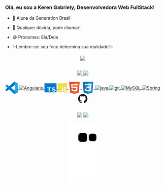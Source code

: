 ### Olá, eu sou a Keren Gabriely, Desenvolvedora Web FullStack!

- 🌱 Aluna da Generation Brasil 
- 🤔 Qualquer dúvida, pode chamar!
- 😄 Pronomes: Ela/Dela

- ✨Lembre-se: seu foco determina sua realidade!✨


<h4 align="center">

  <img height="450px" src="https://i.pinimg.com/originals/7d/07/a2/7d07a255678962d30d8717dcf5dbd266.gif">

  ##

<div align="center">
  <a href="https://github.com/kerengabriely">
  <img height="150em" src="https://github-readme-stats.vercel.app/api?username=kerengabriely&show_icons=true&theme=gotham&include_all_commits=true&count_private=true"/>
  <img height="150em" src="https://github-readme-stats.vercel.app/api/top-langs/?username=kerengabriely&layout=compact&langs_count=7&theme=gotham"/>
</div>

  

<div align="center" style="display: inline_block"><br>

  <img align="center" alt="VScode" height="40px" src="https://raw.githubusercontent.com/github/explore/80688e429a7d4ef2fca1e82350fe8e3517d3494d/topics/visual-studio-code/visual-studio-code.png" />
  <img align="center" alt="Angularjs" height="30" src = "https://cdn.jsdelivr.net/gh/devicons/devicon/icons/angularjs/angularjs-original.svg"/>
  <img align="center" alt="Ts" height="30" width="40" src="https://raw.githubusercontent.com/devicons/devicon/master/icons/typescript/typescript-plain.svg">
  <img align="center" alt="Js" height="30"  src="https://raw.githubusercontent.com/devicons/devicon/master/icons/javascript/javascript-plain.svg" />
  <img align="center" alt="HTML" height="40"  src="https://raw.githubusercontent.com/devicons/devicon/master/icons/html5/html5-original.svg">
  <img align="center" alt="CSS" height="40"  src="https://raw.githubusercontent.com/devicons/devicon/master/icons/css3/css3-original.svg">
  <img align="center" alt="java" height="30" src="https://cdn-icons-png.flaticon.com/512/226/226777.png" /> 
  <img align="center" alt="git" height="30" src="https://www.vectorlogo.zone/logos/git-scm/git-scm-icon.svg" /> 
  <img align="center" alt="MySQL" height="30px" src="https://cdn-icons-png.flaticon.com/512/528/528260.png" />
  <img align="center" alt="Spring" height="30px" src="https://www.vectorlogo.zone/logos/springio/springio-icon.svg"/> 
  <img align="center" alt="GitHub" height="30px" src="https://raw.githubusercontent.com/github/explore/78df643247d429f6cc873026c0622819ad797942/topics/github/github.png"/>
  
  ##
</div>
  
<div align="center">
  
  <a href = "mailto:kerengabriiely@hotmail.com"><img src="https://img.shields.io/badge/Microsoft_Outlook-0078D4?style=for-the-badge&logo=microsoft-outlook&logoColor=white" target="_blank"></a>
  <a href= "https://www.linkedin.com/in/keren-gabriely-b0204a228/" target="_blank"><img src="https://img.shields.io/badge/-LinkedIn-%230077B5?style=for-the-badge&logo=linkedin&logoColor=white" target="_blank"></a> 
 

  ![Snake animation](https://github.com/kerengabriely/kerengabriely/blob/output/github-contribution-grid-snake.svg)
 
</div>
